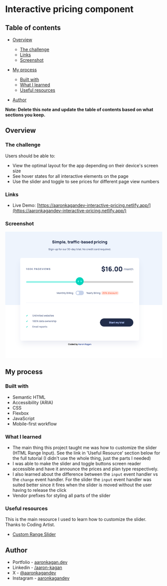 # Interactive pricing component

## Table of contents

- [Overview](#overview)

  - [The challenge](#the-challenge)
  - [Links](#links)
  - [Screenshot](#screenshot)

- [My process](#my-process)
  - [Built with](#built-with)
  - [What I learned](#what-i-learned)
  - [Useful resources](#useful-resources)
- [Author](#author)

**Note: Delete this note and update the table of contents based on what sections you keep.**

## Overview

### The challenge

Users should be able to:

- View the optimal layout for the app depending on their device's screen size
- See hover states for all interactive elements on the page
- Use the slider and toggle to see prices for different page view numbers

### Links

- Live Demo: [https://aaronkagandev-interactive-pricing.netlify.app/](https://aaronkagandev-interactive-pricing.netlify.app/)

### Screenshot

![Interactive pricing component](pricing-component.png)

## My process

### Built with

- Semantic HTML
- Accessibility (ARIA)
- CSS
- Flexbox
- JavaScript
- Mobile-first workflow

### What I learned

- The main thing this project taught me was how to customize the slider (HTML Range Input). See the link in 'Useful Resource' section below for the full tutorial (I didn't use the whole thing, just the parts I needed)
- I was able to make the slider and toggle buttons screen reader accessible and have it announce the prices and plan type respectively.
- I also learned about the difference between the `input` event handler vs the `change` event handler. For the slider the `input` event handler was suited better since it fires when the slider is moved without the user having to release the click
- Vendor prefixes for styling all parts of the slider

### Useful resources

This is the main resource I used to learn how to customize the slider. Thanks to Coding Artist.

- [Custom Range Slider](https://codingartistweb.com/2021/07/custom-range-slider-html-css-javascript/)

## Author

- Portfolio - [aaronkagan.dev](https://www.aaronkagan.dev)
- Linkedin - [/aaron-kagan](https://www.linkedin.com/in/aaron-kagan/)
- X - [@aaronkagandev](https://www.twitter.com/aaronkagandev)
- Instagram - [aaronkagandev](https://www.instagram.com/aaronkagandev/)
